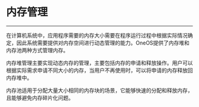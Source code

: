 # 内存管理

---

在计算机系统中，应用程序需要的内存大小需要在程序运行过程中根据实际情况确定，因此系统需要提供对内存空间进行动态管理的能力。OneOS提供了内存堆和内存池两种方式管理内存。

内存堆管理主要实现动态内存的管理，主要包括内存的申请和释放操作。用户可以根据实际需求申请不同大小的内存，当用户不再使用时，可以将申请的内存释放回内存堆中。

内存池适用于分配大量大小相同的内存块的场景，它能够快速的分配和释放内存，且能够避免内存碎片化问题。